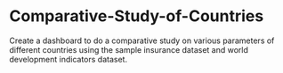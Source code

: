 # Comparative-Study-of-Countries
Create a dashboard to do a comparative study on various parameters of different countries using the sample insurance dataset and world development indicators dataset.
